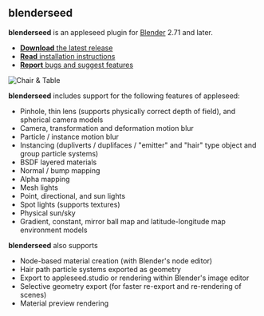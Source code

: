 ## blenderseed

**blenderseed** is an appleseed plugin for [Blender](https://www.blender.org/) 2.71 and later.

* [**Download** the latest release](https://github.com/appleseedhq/blenderseed/releases)
* [**Read** installation instructions](https://github.com/appleseedhq/blenderseed/wiki/Installation)
* [**Report** bugs and suggest features](https://github.com/appleseedhq/blenderseed/issues)

![Chair & Table](https://github.com/appleseedhq/appleseedhq.github.io/raw/master/img/renders/chair-and-table.png)

**blenderseed** includes support for the following features of appleseed:  
* Pinhole, thin lens (supports physically correct depth of field), and spherical camera models
* Camera, transformation and deformation motion blur
* Particle / instance motion blur
* Instancing (dupliverts / duplifaces / "emitter" and "hair" type object and group particle systems)
* BSDF layered materials
* Normal / bump mapping
* Alpha mapping
* Mesh lights
* Point, directional, and sun lights
* Spot lights (supports textures)
* Physical sun/sky
* Gradient, constant, mirror ball map and latitude-longitude map environment models

**blenderseed** also supports 
* Node-based material creation (with Blender's node editor)
* Hair path particle systems exported as geometry
* Export to appleseed.studio or rendering within Blender's image editor
* Selective geometry export (for faster re-export and re-rendering of scenes)
* Material preview rendering
